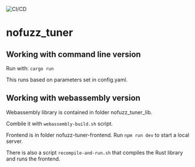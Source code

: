 
![CI/CD](https://github.com/jphollanti/nofuzz-tuner/actions/workflows/ci.yml/badge.svg)

# nofuzz_tuner

## Working with command line version

Run with: `cargo run`

This runs based on parameters set in config.yaml. 

## Working with webassembly version

Webassembly library is contained in folder nofuzz_tuner_lib. 

Combile it with `webassembly-build.sh` script. 

Frontend is in folder nofuzz-tuner-frontend. Run `npm run dev` to start a local server. 

There is also a script `recompile-and-run.sh` that compiles the Rust library and runs the frontend. 
